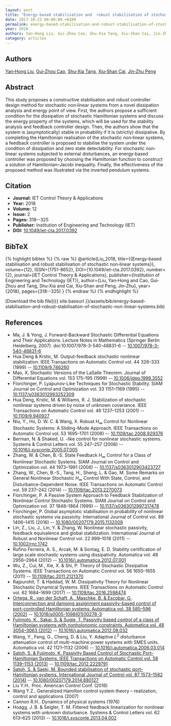 ```yaml
---
layout: post
title: "Energy‐based stabilisation and  robust stabilisation of stochastic non‐linear systems"
date: 2017-10-23 00:00:00 +0100
permalink: energy-based-stabilisation-and-robust-stabilisation-of-stochastic-non-linear-systems
year: 2018
authors: Yan‐Hong Liu, Gui‐Zhou Cao, Shu‐Xia Tang, Xiu‐Shan Cai, Jin‐Zhu Peng
category: articles
---
```

 
## Authors
[Yan‐Hong Liu](authors/yan-hong-liu), [Gui‐Zhou Cao](authors/gui-zhou-cao), [Shu‐Xia Tang](authors/shu-xia-tang), [Xiu‐Shan Cai](authors/xiu-shan-cai), [Jin‐Zhu Peng](authors/jin-zhu-peng)
 
## Abstract
This study proposes a constructive stabilisation and  robust controller design method for stochastic non‐linear systems from a novel dissipation analysis and energy point of view. First, the authors propose a sufficient condition for the dissipation of stochastic Hamiltonian systems and discuss the energy property of the systems, which will be used for the stability analysis and feedback controller design. Then, the authors show that the system is (asymptotically) stable in probability if it is (strictly) dissipative. By completing the Hamiltonian realisation of the stochastic non‐linear systems, a feedback controller is proposed to stabilise the system under the condition of dissipation and zero state detectability. For stochastic non‐linear systems subjected to external disturbances, an energy‐based  controller was proposed by choosing the Hamiltonian function to construct a solution of Hamiltonian–Jacobi inequality. Finally, the effectiveness of the proposed method was illustrated via the inverted pendulum systems.
 
## Citation
- **Journal:** IET Control Theory &amp; Applications
- **Year:** 2018
- **Volume:** 12
- **Issue:** 2
- **Pages:** 318--325
- **Publisher:** Institution of Engineering and Technology (IET)
- **DOI:** [10.1049/iet-cta.2017.0392](https://doi.org/10.1049/iet-cta.2017.0392)
 
## BibTeX
{% highlight bibtex %}
{% raw %}
@article{Liu_2018,
  title={{Energy‐based stabilisation and  robust stabilisation of stochastic non‐linear systems}},
  volume={12},
  ISSN={1751-8652},
  DOI={10.1049/iet-cta.2017.0392},
  number={2},
  journal={IET Control Theory &amp; Applications},
  publisher={Institution of Engineering and Technology (IET)},
  author={Liu, Yan‐Hong and Cao, Gui‐Zhou and Tang, Shu‐Xia and Cai, Xiu‐Shan and Peng, Jin‐Zhu},
  year={2018},
  pages={318--325}
}
{% endraw %}
{% endhighlight %}
 
[Download the bib file]({{ site.baseurl }}/assets/bib/energy-based-stabilisation-and-robust-stabilisation-of-stochastic-non-linear-systems.bib)
 
## References
- Ma, J. & Yong, J. Forward-Backward Stochastic Differential Equations and Their Applications. Lecture Notes in Mathematics (Springer Berlin Heidelberg, 2007). doi:10.1007/978-3-540-48831-6 -- [10.1007/978-3-540-48831-6](https://doi.org/10.1007/978-3-540-48831-6)
- Hua Deng & Krstic, M. Output-feedback stochastic nonlinear stabilization. IEEE Transactions on Automatic Control vol. 44 328–333 (1999) -- [10.1109/9.746260](https://doi.org/10.1109/9.746260)
- Mao, X. Stochastic Versions of the LaSalle Theorem. Journal of Differential Equations vol. 153 175–195 (1999) -- [10.1006/jdeq.1998.3552](https://doi.org/10.1006/jdeq.1998.3552)
- Florchinger, P. Lyapunov-Like Techniques for Stochastic Stability. SIAM Journal on Control and Optimization vol. 33 1151–1169 (1995) -- [10.1137/s0363012993252309](https://doi.org/10.1137/s0363012993252309)
- Hua Deng, Krstic, M. & Williams, R. J. Stabilization of stochastic nonlinear systems driven by noise of unknown covariance. IEEE Transactions on Automatic Control vol. 46 1237–1253 (2001) -- [10.1109/9.940927](https://doi.org/10.1109/9.940927)
- Niu, Y., Ho, D. W. C. & Wang, X. Robust $H_{\infty}$ Control for Nonlinear Stochastic Systems: A Sliding-Mode Approach. IEEE Transactions on Automatic Control vol. 53 1695–1701 (2008) -- [10.1109/tac.2008.929376](https://doi.org/10.1109/tac.2008.929376)
- Berman, N. & Shaked, U. -like control for nonlinear stochastic systems. Systems &amp; Control Letters vol. 55 247–257 (2006) -- [10.1016/j.sysconle.2005.07.005](https://doi.org/10.1016/j.sysconle.2005.07.005)
- Zhang, W. & Chen, B.-S. State Feedback $H_\infty$ Control for a Class of Nonlinear Stochastic Systems. SIAM Journal on Control and Optimization vol. 44 1973–1991 (2006) -- [10.1137/s0363012903423727](https://doi.org/10.1137/s0363012903423727)
- Zhang, W., Chen, B.-S., Tang, H., Sheng, L. & Gao, M. Some Remarks on General Nonlinear Stochastic $H_{\infty }$ Control With State, Control, and Disturbance-Dependent Noise. IEEE Transactions on Automatic Control vol. 59 237–242 (2014) -- [10.1109/tac.2013.2270073](https://doi.org/10.1109/tac.2013.2270073)
- Florchinger, P. A Passive System Approach to Feedback Stabilization of Nonlinear Control Stochastic Systems. SIAM Journal on Control and Optimization vol. 37 1848–1864 (1999) -- [10.1137/s0363012997317478](https://doi.org/10.1137/s0363012997317478)
- Florchinger, P. Global asymptotic stabilisation in probability of nonlinear stochastic systems via passivity. International Journal of Control vol. 89 1406–1415 (2016) -- [10.1080/00207179.2015.1132009](https://doi.org/10.1080/00207179.2015.1132009)
- Lin, Z., Liu, J., Lin, Y. & Zhang, W. Nonlinear stochastic passivity, feedback equivalence and global stabilization. International Journal of Robust and Nonlinear Control vol. 22 999–1018 (2011) -- [10.1002/rnc.1742](https://doi.org/10.1002/rnc.1742)
- Rufino Ferreira, A. S., Arcak, M. & Sontag, E. D. Stability certification of large scale stochastic systems using dissipativity. Automatica vol. 48 2956–2964 (2012) -- [10.1016/j.automatica.2012.07.001](https://doi.org/10.1016/j.automatica.2012.07.001)
- Wu, Z., Cui, M., Xie, X. & Shi, P. Theory of Stochastic Dissipative Systems. IEEE Transactions on Automatic Control vol. 56 1650–1655 (2011) -- [10.1109/tac.2011.2121370](https://doi.org/10.1109/tac.2011.2121370)
- Rajpurohit, T. & Haddad, W. M. Dissipativity Theory for Nonlinear Stochastic Dynamical Systems. IEEE Transactions on Automatic Control vol. 62 1684–1699 (2017) -- [10.1109/tac.2016.2598474](https://doi.org/10.1109/tac.2016.2598474)
- [Ortega, R., van der Schaft, A., Maschke, B. & Escobar, G. Interconnection and damping assignment passivity-based control of port-controlled Hamiltonian systems. Automatica vol. 38 585–596 (2002)](interconnection-and-damping-assignment-passivity-based-control-of-port-controlled-hamiltonian-systems) -- [10.1016/s0005-1098(01)00278-3](https://doi.org/10.1016/s0005-1098(01)00278-3)
- [Fujimoto, K., Sakai, S. & Sugie, T. Passivity based control of a class of Hamiltonian systems with nonholonomic constraints. Automatica vol. 48 3054–3063 (2012)](passivity-based-control-of-a-class-of-hamiltonian-systems-with-nonholonomic-constraints) -- [10.1016/j.automatica.2012.08.032](https://doi.org/10.1016/j.automatica.2012.08.032)
- Wang, Y., Feng, G., Cheng, D. & Liu, Y. Adaptive $L^2$ disturbance attenuation control of multi-machine power systems with SMES units. Automatica vol. 42 1121–1132 (2006) -- [10.1016/j.automatica.2006.03.014](https://doi.org/10.1016/j.automatica.2006.03.014)
- [Satoh, S. & Fujimoto, K. Passivity Based Control of Stochastic Port-Hamiltonian Systems. IEEE Transactions on Automatic Control vol. 58 1139–1153 (2013)](passivity-based-control-of-stochastic-port-hamiltonian-systems) -- [10.1109/tac.2012.2229791](https://doi.org/10.1109/tac.2012.2229791)
- [Satoh, S. & Saeki, M. Bounded stabilisation of stochastic port-Hamiltonian systems. International Journal of Control vol. 87 1573–1582 (2014)](bounded-stabilisation-of-stochastic-port-hamiltonian-systems) -- [10.1080/00207179.2014.880127](https://doi.org/10.1080/00207179.2014.880127)
- Liu Y.H.. Proc. American Control Conf. (2016)
- Wang Y.Z.. Generalized Hamilton control system theory – realization, control and applications (2007)
- Cannon R.H.. Dynamics of physical systems (1976)
- Hoagg, J. B. & Seigler, T. M. Filtered feedback linearization for nonlinear systems with unknown disturbance. Systems &amp; Control Letters vol. 62 613–625 (2013) -- [10.1016/j.sysconle.2013.04.002](https://doi.org/10.1016/j.sysconle.2013.04.002)

